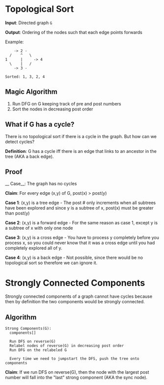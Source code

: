 # Topological Sort

__Input__: Directed graph `G`

__Output__: Ordering of the nodes such that each edge points forwards

Example:

        -> 2 -
      /    ^   \
    1      |     -> 4
      \    |   /
        -> 3 -

    Sorted: 1, 3, 2, 4

## Magic Algorithm

 1. Run DFG on G keeping track of pre and post numbers
 2. Sort the nodes in decreasing post order

## What if G has a cycle?

There is no topological sort if there is a cycle in the graph.  But how can we
detect cycles?

__Definition__: G has a cycle iff there is an edge that links to an ancestor
in the tree (AKA a back edge).

## Proof

__ Case__: The graph has no cycles

__Claim__: For every edge (x,y) of G, post(x) > post(y)

__Case 1__: (x,y) is a tree edge - The post # only increments when all
subtrees have been explored and since y is a subtree of x, post(x) must be
greater than post(y)

__Case 2__: (x,y) is a forward edge - For the same reason as case 1, except y
is a subtree of x with only one node

__Case 3__: (x,y) is a cross edge - You have to process y completely before
you process x, so you could never know that it was a cross edge until you had
completely explored all of y.

__Case 4__: (x,y) is a back edge - Not possible, since there would be no
topological sort so therefore we can ignore it.

# Strongly Connected Components

Strongly connected components of a graph cannot have cycles because then by
definition the two components would be strongly connected.

## Algorithm

    Strong Components(G):
      components[]

      Run DFS on reverse(G)
      Relabel nodes of reverse(G) in decreasing post order
      Run DFG on the relabeled G

      Every time we need to jumpstart the DFS, push the tree onto components

__Claim__: If we run DFS on reverse(G), then the node with the largest post
number will fall into the "last" strong component (AKA the sync node).
